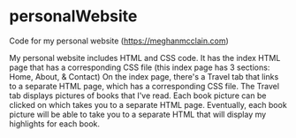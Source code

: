 # personalWebsite
Code for my personal website (https://meghanmcclain.com)

My personal website includes HTML and CSS code. 
It has the index HTML page that has a corresponding CSS file (this index page has 3 sections: Home, About, & Contact)
On the index page, there's a Travel tab that links to a separate HTML page, which has a corresponding CSS file. 
The Travel tab displays pictures of books that I've read. Each book picture can be clicked on which takes you to a separate HTML page.
Eventually, each book picture will be able to take you to a separate HTML that will display my highlights for each book.
